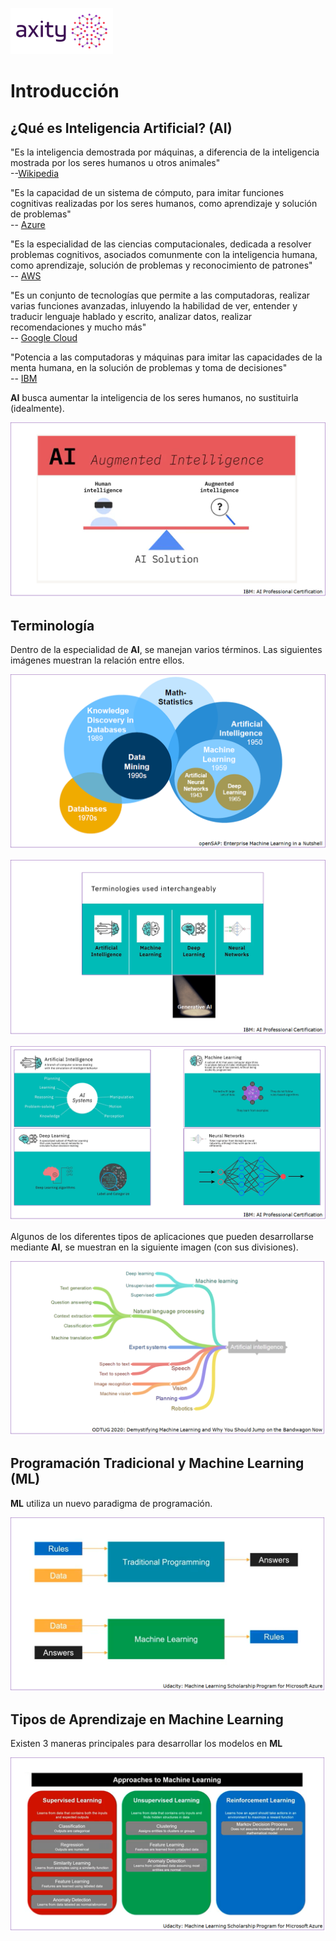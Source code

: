 ![png](imagenes/logotipo-axity-ppt.png)

# Introducción

## ¿Qué es Inteligencia Artificial? (AI)

"Es la inteligencia demostrada por máquinas, a diferencia de la inteligencia mostrada por los seres humanos u otros animales"  
--[Wikipedia](https://en.wikipedia.org/wiki/Artificial_intelligence)

"Es la capacidad de un sistema de cómputo, para imitar funciones cognitivas realizadas por los seres humanos, como aprendizaje y solución de problemas"  
-- [Azure](https://azure.microsoft.com/en-au/resources/cloud-computing-dictionary/what-is-artificial-intelligence/)

"Es la especialidad de las ciencias computacionales, dedicada a resolver problemas cognitivos, asociados comunmente con la inteligencia humana, como aprendizaje, solución de problemas y reconocimiento de patrones"  
-- [AWS](https://aws.amazon.com/machine-learning/what-is-ai/)

"Es un conjunto de tecnologías que permite a las computadoras, realizar varias funciones avanzadas, inluyendo la habilidad de ver, entender y traducir lenguaje hablado y escrito, analizar datos, realizar recomendaciones y mucho más"  
-- [Google Cloud](https://cloud.google.com/learn/what-is-artificial-intelligence)

"Potencia a las computadoras y máquinas para imitar las capacidades de la menta humana, en la solución de problemas y toma de decisiones"  
-- [IBM](https://www.ibm.com/topics/artificial-intelligence)


**AI** busca aumentar la inteligencia de los seres humanos, no sustituirla (idealmente).

![png](imagenes/Introduccion_01.png)

## Terminología

Dentro de la especialidad de **AI**, se manejan varios términos. Las siguientes imágenes muestran la relación entre ellos.

![png](imagenes/Introduccion_02.png)

![png](imagenes/Introduccion_03.png)

![png](imagenes/Introduccion_04.png)

Algunos de los diferentes tipos de aplicaciones que pueden desarrollarse mediante **AI**, se muestran en la siguiente imagen (con sus divisiones).

![png](imagenes/Introduccion_05.png)


## Programación Tradicional y Machine Learning (ML)

**ML** utiliza un nuevo paradigma de programación.

![png](imagenes/Introduccion_06.png)


## Tipos de Aprendizaje en Machine Learning

Existen 3 maneras principales para desarrollar los modelos en **ML**

![png](imagenes/Introduccion_07.png)
